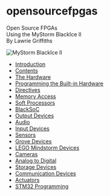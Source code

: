 # opensourcefpgas
Open Source FPGAs  
Using the MyStorm BlackIce II  
By Lawrie Griffiths

![MyStorm BlackIce II][1]

[1]:./MyStorm_BlackIceII.jpg "MyStorm BlackIce II"

* [Introduction](/opensourcefpgas/Introduction/Introduction.html)
* [Contents](/opensourcefpgas/Summary.html)
* [The Hardware](/opensourcefpgas/The_Hardware/The_Hardware.html)
* [Programming the Built-in Hardware](/opensourcefpgas/Programming_the_Built-in_Hardware/Programming_the_Built-in_Hardware.html)
* [Directives](/opensourcefpgas/Directives/Directives.html)
* [Memory Access](/opensourcefpgas/Memory_Access/Memory_Access.html)
* [Soft Processors](/opensourcefpgas/Soft_Processors/Soft_Processors.html)
* [BlackSoC](/opensourcefpgas/BlackSoC/BlackSoC.html)
* [Output Devices](/opensourcefpgas/Output_Devices/Output_Devices.html)
* [Audio](/opensourcefpgas/Audio/Audio.html)
* [Input Devices](/opensourcefpgas/Input_Devices/Input_Devices.html)
* [Sensors](/opensourcefpgas/Sensors/Sensors.html)
* [Grove Devices](/opensourcefpgas/Grove_Devices/Grove_Devices.html)
* [LEGO Mindstorm Devices](/opensourcefpgas/Lego_Mindstorm_Devices/Lego_Mindstorm_Devices.html)
* [Cameras](/opensourcefpgas/Cameras/Cameras.html)
* [Analog to Digital](/opensourcefpgas/Analog2Digital/Analog2Digital.html)
* [Storage Devices](/opensourcefpgas/StorageDevices/StorageDevices.html)
* [Communication Devices](/opensourcefpgas/CommunicationDevices/CommunicationDevices.html)
* [Actuators](/opensourcefpgas/Actuators/Actuators.html)
* [STM32 Programming](/opensourcefpgas/STM32Programming/STM32Programming.html)
